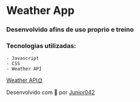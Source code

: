 # Weather App
### Desenvolvido afins de uso proprio e treino
### Tecnologias utilizadas:
    - Javascript
    - CSS
    - Weather API

<a href="https://openweathermap.org/api" target="_blank" >Weather API🌞</a>

Desenvolvido com 💜 por <a href="https://github.com/Junior042">Junior042</a>